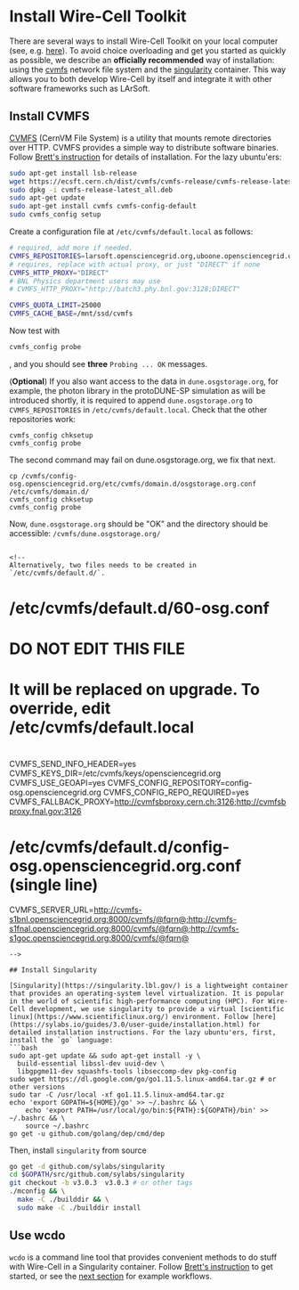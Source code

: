 # Install Wire-Cell Toolkit

<!---
[[toc]]
--->

There are several ways to install Wire-Cell Toolkit on your local computer (see, e.g. [here](https://wirecell.github.io/manual.html#outline-container-orga7919bf)). To avoid choice overloading and get you started as quickly as possible, we describe an **officially recommended** way of installation: using the [cvmfs](https://cernvm.cern.ch/) network file system and the [singularity](https://singularity.lbl.gov/) container. This way allows you to both develop Wire-Cell by itself and integrate it with other software frameworks such as LArSoft.

## Install CVMFS
[CVMFS](https://cernvm.cern.ch/) (CernVM File System) is a utility that mounts remote directories over HTTP. CVMFS provides a simple way to distribute software binaries. Follow [Brett's instruction](https://github.com/WireCell/wire-cell-singularity/blob/master/cvmfs.org) for details of installation. For the lazy ubuntu'ers:

```bash
sudo apt-get install lsb-release
wget https://ecsft.cern.ch/dist/cvmfs/cvmfs-release/cvmfs-release-latest_all.deb
sudo dpkg -i cvmfs-release-latest_all.deb
sudo apt-get update
sudo apt-get install cvmfs cvmfs-config-default
sudo cvmfs_config setup
```

Create a configuration file at `/etc/cvmfs/default.local` as follows:
```bash
# required, add more if needed.
CVMFS_REPOSITORIES=larsoft.opensciencegrid.org,uboone.opensciencegrid.org,dune.opensciencegrid.org
# requires, replace with actual proxy, or just "DIRECT" if none
CVMFS_HTTP_PROXY="DIRECT"
# BNL Physics department users may use
# CVMFS_HTTP_PROXY="http://batch3.phy.bnl.gov:3128;DIRECT"

CVMFS_QUOTA_LIMIT=25000
CVMFS_CACHE_BASE=/mnt/ssd/cvmfs
```

Now test with
```bash
cvmfs_config probe
```
, and you should see **three** `Probing ... OK` messages.

(**Optional**) If you also want access to the data in `dune.osgstorage.org`, for example, the photon library in the protoDUNE-SP simulation as will be introduced shortly, it is required to append `dune.osgstorage.org` to `CVMFS_REPOSITORIES` in `/etc/cvmfs/default.local`. Check that the other repositories work:
```
cvmfs_config chksetup
cvmfs_config probe
```
The second command may fail on dune.osgstorage.org, we fix that next. 
```
cp /cvmfs/config-osg.opensciencegrid.org/etc/cvmfs/domain.d/osgstorage.org.conf /etc/cvmfs/domain.d/
cvmfs_config chksetup
cvmfs_config probe
```
Now, `dune.osgstorage.org` should be "OK" and the directory should be accessible: `/cvmfs/dune.osgstorage.org/`
```

<!--
Alternatively, two files needs to be created in `/etc/cvmfs/default.d/`.
```
# /etc/cvmfs/default.d/60-osg.conf
#
# DO NOT EDIT THIS FILE
# It will be replaced on upgrade. To override, edit /etc/cvmfs/default.local
#
CVMFS_SEND_INFO_HEADER=yes
CVMFS_KEYS_DIR=/etc/cvmfs/keys/opensciencegrid.org
CVMFS_USE_GEOAPI=yes
CVMFS_CONFIG_REPOSITORY=config-osg.opensciencegrid.org
CVMFS_CONFIG_REPO_REQUIRED=yes
CVMFS_FALLBACK_PROXY=http://cvmfsbproxy.cern.ch:3126;http://cvmfsbproxy.fnal.gov:3126

# /etc/cvmfs/default.d/config-osg.opensciencegrid.org.conf (single line)
CVMFS_SERVER_URL=http://cvmfs-s1bnl.opensciencegrid.org:8000/cvmfs/@fqrn@;http://cvmfs-s1fnal.opensciencegrid.org:8000/cvmfs/@fqrn@;http://cvmfs-s1goc.opensciencegrid.org:8000/cvmfs/@fqrn@
```
-->

## Install Singularity

[Singularity](https://singularity.lbl.gov/) is a lightweight container that provides an operating-system level virtualization. It is popular in the world of scientific high-performance computing (HPC). For Wire-Cell development, we use singularity to provide a virtual [scientific linux](https://www.scientificlinux.org/) environment. Follow [here](https://sylabs.io/guides/3.0/user-guide/installation.html) for detailed installation instructions. For the lazy ubuntu'ers, first, install the `go` language:
```bash
sudo apt-get update && sudo apt-get install -y \
  build-essential libssl-dev uuid-dev \
  libgpgme11-dev squashfs-tools libseccomp-dev pkg-config
sudo wget https://dl.google.com/go/go1.11.5.linux-amd64.tar.gz # or other versions
sudo tar -C /usr/local -xf go1.11.5.linux-amd64.tar.gz
echo 'export GOPATH=${HOME}/go' >> ~/.bashrc && \
    echo 'export PATH=/usr/local/go/bin:${PATH}:${GOPATH}/bin' >> ~/.bashrc && \
    source ~/.bashrc
go get -u github.com/golang/dep/cmd/dep
```
Then, install `singularity` from source
```bash
go get -d github.com/sylabs/singularity
cd $GOPATH/src/github.com/sylabs/singularity
git checkout -b v3.0.3  v3.0.3 # or other tags
./mconfig && \
  make -C ./builddir && \
  sudo make -C ./builddir install
```

## Use wcdo
`wcdo` is a command line tool that provides convenient methods to do stuff with Wire-Cell in a Singularity container. Follow [Brett's instruction](https://github.com/WireCell/wire-cell-singularity/blob/master/wcdo.org) to get started, or see the [next section](workflow) for example workflows.

<!-- ::: tip
**TIP**: I usually create a symlink at `/usr/local/bin/wcdo` to point to the [wcdo.sh](https://raw.githubusercontent.com/WireCell/wire-cell-singularity/master/wcdo.sh) file in the cloned [wire-cell-singularity](https://github.com/WireCell/wire-cell-singularity) repository.
::: -->

<!--
::: tip TIP
This is a tip
:::

::: warning WARNING
This is a warning
:::

::: danger STOP
This is a dangerous, don't do it
:::

-->
